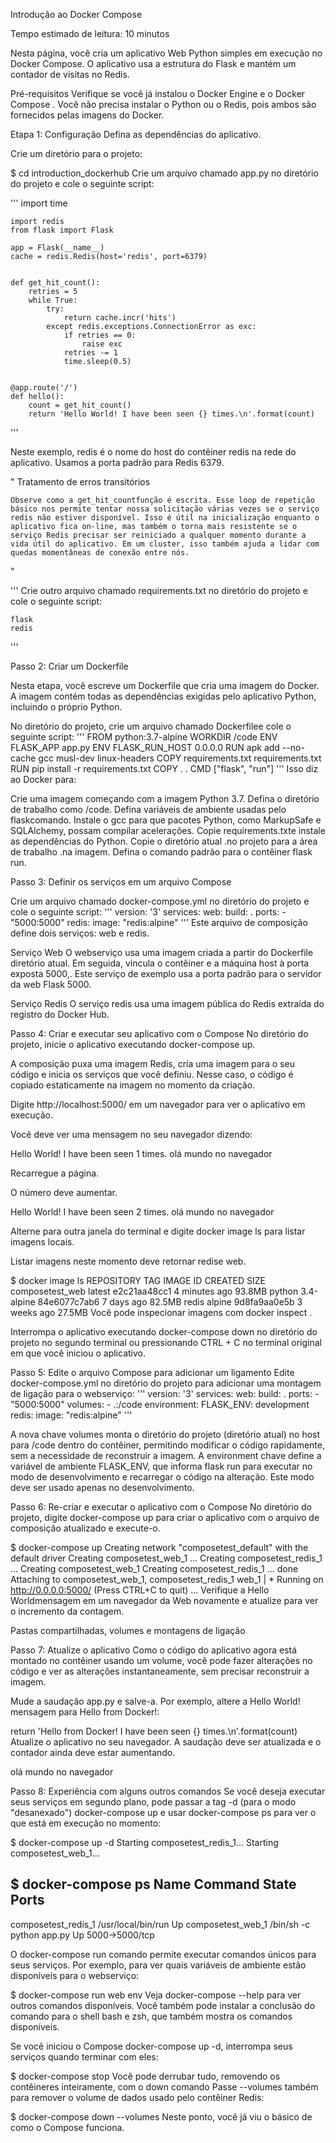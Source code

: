 Introdução ao Docker Compose

Tempo estimado de leitura: 10 minutos

Nesta página, você cria um aplicativo Web Python simples em execução no Docker Compose. O aplicativo usa a estrutura do Flask e mantém um contador de visitas no Redis.

Pré-requisitos 
Verifique se você já instalou o Docker Engine e o Docker Compose . Você não precisa instalar o Python ou o Redis, pois ambos são fornecidos pelas imagens do Docker.

Etapa 1: Configuração 
Defina as dependências do aplicativo.

Crie um diretório para o projeto:

$ cd introduction_dockerhub
Crie um arquivo chamado app.py no diretório do projeto e cole o seguinte script:

'''
    import time

    import redis
    from flask import Flask

    app = Flask(__name__)
    cache = redis.Redis(host='redis', port=6379)


    def get_hit_count():
        retries = 5
        while True:
            try:
                return cache.incr('hits')
            except redis.exceptions.ConnectionError as exc:
                if retries == 0:
                    raise exc
                retries -= 1
                time.sleep(0.5)


    @app.route('/')
    def hello():
        count = get_hit_count()
        return 'Hello World! I have been seen {} times.\n'.format(count)
'''

Neste exemplo, redis é o nome do host do contêiner redis na rede do aplicativo. Usamos a porta padrão para Redis 6379.

"
    Tratamento de erros transitórios

    Observe como a get_hit_countfunção é escrita. Esse loop de repetição básico nos permite tentar nossa solicitação várias vezes se o serviço redis não estiver disponível. Isso é útil na inicialização enquanto o aplicativo fica on-line, mas também o torna mais resistente se o serviço Redis precisar ser reiniciado a qualquer momento durante a vida útil do aplicativo. Em um cluster, isso também ajuda a lidar com quedas momentâneas de conexão entre nós.
"

'''
    Crie outro arquivo chamado requirements.txt no diretório do projeto e cole o seguinte script:

    flask
    redis
'''


Passo 2: Criar um Dockerfile 

Nesta etapa, você escreve um Dockerfile que cria uma imagem do Docker. A imagem contém todas as dependências exigidas pelo aplicativo Python, incluindo o próprio Python.

No diretório do projeto, crie um arquivo chamado Dockerfilee cole o seguinte script:
'''
    FROM python:3.7-alpine
    WORKDIR /code
    ENV FLASK_APP app.py
    ENV FLASK_RUN_HOST 0.0.0.0
    RUN apk add --no-cache gcc musl-dev linux-headers
    COPY requirements.txt requirements.txt
    RUN pip install -r requirements.txt
    COPY . .
    CMD ["flask", "run"]
'''
Isso diz ao Docker para:

Crie uma imagem começando com a imagem Python 3.7.
Defina o diretório de trabalho como /code.
Defina variáveis ​​de ambiente usadas pelo flaskcomando.
Instale o gcc para que pacotes Python, como MarkupSafe e SQLAlchemy, possam compilar acelerações.
Copie requirements.txte instale as dependências do Python.
Copie o diretório atual .no projeto para a área de trabalho .na imagem.
Defina o comando padrão para o contêiner flask run.


Passo 3: Definir os serviços em um arquivo Compose 

Crie um arquivo chamado docker-compose.yml no diretório do projeto e cole o seguinte script:
'''
    version: '3'
    services:
    web:
        build: .
        ports:
        - "5000:5000"
    redis:
        image: "redis:alpine"
'''
Este arquivo de composição define dois serviços: web e redis.

Serviço Web 
O webserviço usa uma imagem criada a partir do Dockerfile diretório atual. Em seguida, vincula o contêiner e a máquina host à porta exposta 5000,. Este serviço de exemplo usa a porta padrão para o servidor da web Flask 5000.

Serviço Redis 
O serviço redis usa uma imagem pública do Redis extraída do registro do Docker Hub.


Passo 4: Criar e executar seu aplicativo com o Compose 
No diretório do projeto, inicie o aplicativo executando docker-compose up.

A composição puxa uma imagem Redis, cria uma imagem para o seu código e inicia os serviços que você definiu. Nesse caso, o código é copiado estaticamente na imagem no momento da criação.

Digite http://localhost:5000/ em um navegador para ver o aplicativo em execução.

Você deve ver uma mensagem no seu navegador dizendo:

Hello World! I have been seen 1 times.
olá mundo no navegador

Recarregue a página.

O número deve aumentar.

Hello World! I have been seen 2 times.
olá mundo no navegador

Alterne para outra janela do terminal e digite docker image ls para listar imagens locais.

Listar imagens neste momento deve retornar redise web.

$ docker image ls
REPOSITORY              TAG                 IMAGE ID            CREATED             SIZE
composetest_web         latest              e2c21aa48cc1        4 minutes ago       93.8MB
python                  3.4-alpine          84e6077c7ab6        7 days ago          82.5MB
redis                   alpine              9d8fa9aa0e5b        3 weeks ago         27.5MB
Você pode inspecionar imagens com docker inspect <tag or id>.

Interrompa o aplicativo executando docker-compose down no diretório do projeto no segundo terminal ou pressionando CTRL + C no terminal original em que você iniciou o aplicativo.

Passo 5: Edite o arquivo Compose para adicionar um ligamento 
Edite docker-compose.yml no diretório do projeto para adicionar uma montagem de ligação para o webserviço:
'''
    version: '3'
    services:
    web:
        build: .
        ports:
        - "5000:5000"
        volumes:
        - .:/code
        environment:
        FLASK_ENV: development
    redis:
        image: "redis:alpine"
'''

A nova chave volumes monta o diretório do projeto (diretório atual) no host para /code dentro do contêiner, permitindo modificar o código rapidamente, sem a necessidade de reconstruir a imagem. A environment chave define a variável de ambiente FLASK_ENV, que informa flask run para executar no modo de desenvolvimento e recarregar o código na alteração. Este modo deve ser usado apenas no desenvolvimento.

Passo 6: Re-criar e executar o aplicativo com o Compose 
No diretório do projeto, digite docker-compose up para criar o aplicativo com o arquivo de composição atualizado e execute-o.

$ docker-compose up
Creating network "composetest_default" with the default driver
Creating composetest_web_1 ...
Creating composetest_redis_1 ...
Creating composetest_web_1
Creating composetest_redis_1 ... done
Attaching to composetest_web_1, composetest_redis_1
web_1    |  * Running on http://0.0.0.0:5000/ (Press CTRL+C to quit)
...
Verifique a Hello Worldmensagem em um navegador da Web novamente e atualize para ver o incremento da contagem.

Pastas compartilhadas, volumes e montagens de ligação


Passo 7: Atualize o aplicativo 
Como o código do aplicativo agora está montado no contêiner usando um volume, você pode fazer alterações no código e ver as alterações instantaneamente, sem precisar reconstruir a imagem.

Mude a saudação app.py e salve-a. Por exemplo, altere a Hello World! mensagem para Hello from Docker!:

return 'Hello from Docker! I have been seen {} times.\n'.format(count)
Atualize o aplicativo no seu navegador. A saudação deve ser atualizada e o contador ainda deve estar aumentando.

olá mundo no navegador

Passo 8: Experiência com alguns outros comandos 
Se você deseja executar seus serviços em segundo plano, pode passar a tag -d  (para o modo "desanexado") docker-compose up e usar docker-compose ps para ver o que está em execução no momento:

$ docker-compose up -d
Starting composetest_redis_1...
Starting composetest_web_1...

$ docker-compose ps
Name                 Command            State       Ports
-------------------------------------------------------------------
composetest_redis_1   /usr/local/bin/run         Up
composetest_web_1     /bin/sh -c python app.py   Up      5000->5000/tcp

O docker-compose run comando permite executar comandos únicos para seus serviços. Por exemplo, para ver quais variáveis ​​de ambiente estão disponíveis para o webserviço:

$ docker-compose run web env
Veja docker-compose --help para ver outros comandos disponíveis. Você também pode instalar a conclusão do comando para o shell bash e zsh, que também mostra os comandos disponíveis.

Se você iniciou o Compose docker-compose up -d, interrompa seus serviços quando terminar com eles:

$ docker-compose stop
Você pode derrubar tudo, removendo os contêineres inteiramente, com o down comando Passe --volumes também para remover o volume de dados usado pelo contêiner Redis:

$ docker-compose down --volumes
Neste ponto, você já viu o básico de como o Compose funciona.